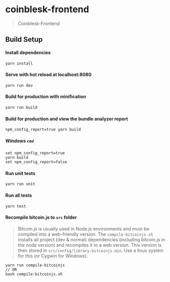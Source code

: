 # coinblesk-frontend

> Coinblesk-Frontend

## Build Setup

#### Install dependencies
    yarn install

#### Serve with hot reload at localhost:8080
    yarn run dev

#### Build for production with minification
    yarn run build

#### Build for production and view the bundle analyzer report
    npm_config_report=true yarn build
##### Windows `cmd`
    set npm_config_report=true
    yarn build
    set npm_config_report=false

#### Run unit tests
    yarn run unit

#### Run all tests
    yarn test

#### Recompile bitcoin.js to `src` folder
> Bitcoin.js is usually used in Node.js environments and must be compiled into a web-friendly version. The `compile-bitcoinjs.sh` installs all project (dev & normal) dependencies (including bitcoin.js in the node version) and recompiles it to a web version. This version is then stored in `src/config/library-bitcoinjs.min`. Use a linux system for this (or Cygwin for Windows).

    yarn run compile-bitcoinjs
    // OR
    bash compile-bitcoinjs.sh
